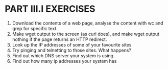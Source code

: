 # PART III.I EXERCISES

1. Download the contents of a web page, analyse the content with wc and grep for specific text.
1. Make wget output to the screen (as curl does), and make wget output nothing if the page returns an HTTP redirect.
1. Look up the IP addresses of some of your favourite sites
1. Try pinging and telnetting to those sites. What happens?
1. Find out which DNS server your system is using
1. Find out how many ip addresses your system has
